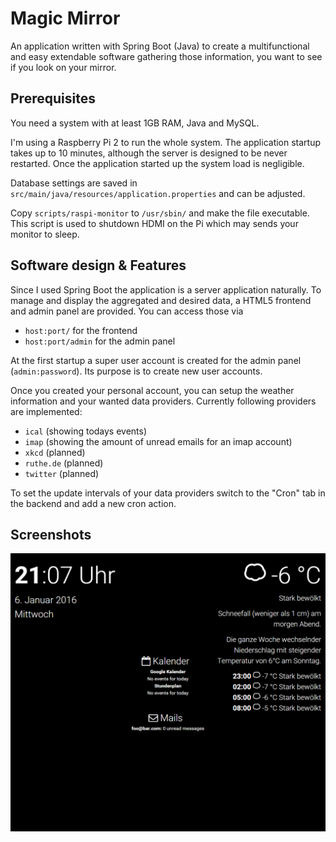 # Magic Mirror
An application written with Spring Boot (Java) to create a multifunctional and easy extendable software gathering those information, you want to see if you look on your mirror.

## Prerequisites
You need a system with at least 1GB RAM, Java and MySQL.

I'm using a Raspberry Pi 2 to run the whole system. The application startup takes up to 10 minutes, although the server is designed to be never restarted. Once the application started up the system load is negligible.

Database settings are saved in ```src/main/java/resources/application.properties``` and can be adjusted.

Copy ```scripts/raspi-monitor``` to ```/usr/sbin/``` and make the file executable. This script is used to shutdown HDMI on the Pi which may sends your monitor to sleep.

## Software design & Features
Since I used Spring Boot the application is a server application naturally. To manage and display the aggregated and desired data, a HTML5 frontend and admin panel are provided. You can access those via

* ```host:port/``` for the frontend
* ```host:port/admin``` for the admin panel

At the first startup a super user account is created for the admin panel (```admin:password```). Its purpose is to create new user accounts.

Once you created your personal account, you can setup the weather information and your wanted data providers. Currently following providers are implemented:

* ```ical``` (showing todays events)
* ```imap``` (showing the amount of unread emails for an imap account)
* ```xkcd``` (planned)
* ```ruthe.de``` (planned)
* ```twitter``` (planned)

To set the update intervals of your data providers switch to the "Cron" tab in the backend and add a new cron action.

## Screenshots
![image](https://github.com/LastElb/MagicMirror/blob/master/img/1.png)